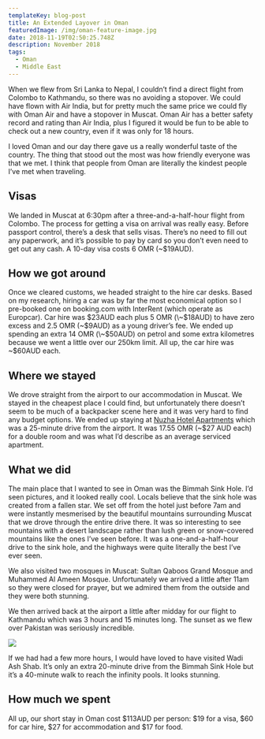 ```yaml
---
templateKey: blog-post
title: An Extended Layover in Oman
featuredImage: /img/oman-feature-image.jpg
date: 2018-11-19T02:50:25.748Z
description: November 2018
tags:
  - Oman
  - Middle East
---
```

When we flew from Sri Lanka to Nepal, I couldn’t find a direct flight from Colombo to Kathmandu, so there was no avoiding a stopover. We could have flown with Air India, but for pretty much the same price we could fly with Oman Air and have a stopover in Muscat. Oman Air has a better safety record and rating than Air India, plus I figured it would be fun to be able to check out a new country, even if it was only for 18 hours.

I loved Oman and our day there gave us a really wonderful taste of the country. The thing that stood out the most was how friendly everyone was that we met. I think that people from Oman are literally the kindest people I’ve met when traveling. 

## Visas

We landed in Muscat at 6:30pm after a three-and-a-half-hour flight from Colombo. The process for getting a visa on arrival was really easy. Before passport control, there’s a desk that sells visas. There’s no need to fill out any paperwork, and it’s possible to pay by card so you don’t even need to get out any cash. A 10-day visa costs 6 OMR (~$19AUD).

## How we got around

Once we cleared customs, we headed straight to the hire car desks. Based on my research, hiring a car was by far the most economical option so I pre-booked one on booking.com with InterRent (which operate as Europcar). Car hire was $23AUD each plus 5 OMR (\~$18AUD) to have zero excess and 2.5 OMR (\~$9AUD) as a young driver’s fee. We ended up spending an extra 14 OMR (\~$50AUD) on petrol and some extra kilometres because we went a little over our 250km limit. All up, the car hire was \~$60AUD each. 

## Where we stayed

We drove straight from the airport to our accommodation in Muscat. We stayed in the cheapest place I could find, but unfortunately there doesn’t seem to be much of a backpacker scene here and it was very hard to find any budget options. We ended up staying at [Nuzha Hotel Apartments](http://www.bookeasy.co/Hotel/Nuzha_Hotel_Apartments.htm) which was a 25-minute drive from the airport. It was 17.55 OMR (~$27 AUD each) for a double room and was what I’d describe as an average serviced apartment. 

## What we did

The main place that I wanted to see in Oman was the Bimmah Sink Hole. I’d seen pictures, and it looked really cool. Locals believe that the sink hole was created from a fallen star. We set off from the hotel just before 7am and were instantly mesmerised by the beautiful mountains surrounding Muscat that we drove through the entire drive there. It was so interesting to see mountains with a desert landscape rather than lush green or snow-covered mountains like the ones I’ve seen before. It was a one-and-a-half-hour drive to the sink hole, and the highways were quite literally the best I’ve ever seen.

We also visited two mosques in Muscat: Sultan Qaboos Grand Mosque and  Muhammed Al Ameen Mosque. Unfortunately we arrived a little after 11am so they were closed for prayer, but we admired them from the outside and they were both stunning. 

We then arrived back at the airport a little after midday for our flight to Kathmandu which was 3 hours and 15 minutes long. The sunset as we flew over Pakistan was seriously incredible.

![](/img/nepal-flight.jpg)

If we had had a few more hours, I would have loved to have visited Wadi Ash Shab. It’s only an extra 20-minute drive from the Bimmah Sink Hole but it’s a 40-minute walk to reach the infinity pools. It looks stunning.

## How much we spent

All up, our short stay in Oman cost $113AUD per person: $19 for a visa, $60 for car hire, $27 for accommodation and $17 for food.
